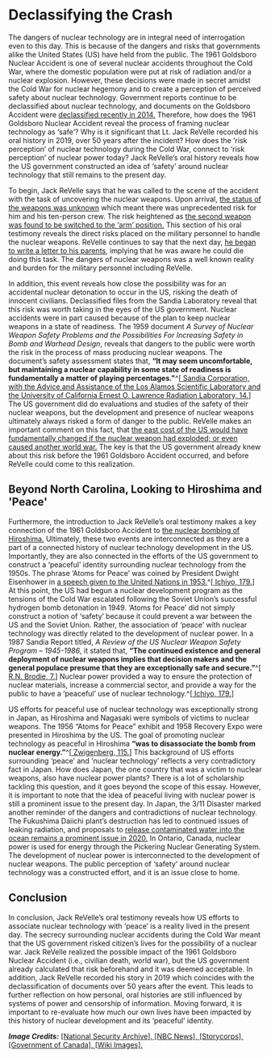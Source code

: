 # Declassifying the Crash

The dangers of nuclear technology are in integral need of interrogation even to this day. This is because of the dangers and risks that governments alike the United States (US) have held from the public. The 1961 Goldsboro Nuclear Accident is one of several nuclear accidents throughout the Cold War, where the domestic population were put at risk of radiation and/or a nuclear explosion. However, these decisions were made in secret amidst the Cold War for nuclear hegemony and to create a perception of perceived safety about nuclear technology. Government reports continue to be declassified about nuclear technology, and documents on the Goldsboro Accident were <a href="https://nsarchive2.gwu.edu/nukevault/ebb475/">declassified recently in 2014.</a> Therefore, how does the 1961 Goldsboro Nuclear Accident reveal the process of framing nuclear technology as ‘safe’? Why is it significant that Lt. Jack ReVelle recorded his oral history in 2019, over 50 years after the incident? How does the ‘risk perception’ of nuclear technology during the Cold War, connect to ‘risk perception’ of nuclear power today? Jack ReVelle’s oral history reveals how the US government constructed an idea of ‘safety’ around nuclear technology that still remains to the present day.

To begin, Jack ReVelle says that he was called to the scene of the accident with the task of uncovering the nuclear weapons. Upon arrival,  <a href="javascript:seek(62)">the status of the weapons was unknown</a> which meant there was unprecedented risk for him and his ten-person crew. The risk heightened as <a href="javascript:seek(116)">the second weapon was found to be switched to the ‘arm’ position.</a> This section of his oral testimony reveals the direct risks placed on the military personnel to handle the nuclear weapons. ReVelle continues to say that the next day, <a href="javascript:seek(141)">he began to write a letter to his parents</a>, implying that he was aware he could die doing this task. The dangers of nuclear weapons was a well known reality and burden for the military personnel including ReVelle.

In addition, this event reveals how close the possibility was for an accidental nuclear detonation to occur in the US, risking the death of innocent civilians. Declassified files from the Sandia Laboratory reveal that this risk was worth taking in the eyes of the US government. Nuclear accidents were in part caused because of the plan to keep nuclear weapons in a state of readiness. The 1959 document *A Survey of Nuclear Weapon Safety Problems and the Possibilities For Increasing Safety in Bomb and Warhead Design*, reveals that dangers to the public were worth the risk in the process of mass producing nuclear weapons. The document’s safety assessment states that, **“It may seem uncomfortable, but maintaining a nuclear capability in some state of readiness is fundamentally a matter of playing percentages."**^[[ Sandia Corporation, with the Advice and Assistance of the Los Alamos Scientific Laboratory and the University of California Ernest O. Lawrence Radiation Laboratory, 14.](https://nsarchive2.gwu.edu/nukevault/ebb475/docs/doc%203%20sandia%201959.pdf)] The US government did do evaluations and studies of the safety of their nuclear weapons, but the development and presence of nuclear weapons ultimately always risked a form of danger to the public. ReVelle makes an important comment on this fact, that <a href="javascript:seek(159)">the east cost of the US would have fundamentally changed if the nuclear weapon had exploded; or even caused another world war.</a> The key is that the US government already knew about this risk before the 1961 Goldsboro Accident occurred, and before ReVelle could come to this realization. 

## Beyond North Carolina, Looking to Hiroshima and 'Peace' 

Furthermore, the introduction to Jack ReVelle’s oral testimony makes a key connection of the 1961 Goldsboro Accident to <a href="javascript:seek(17)">the nuclear bombing of Hiroshima.</a> Ultimately, these two events are interconnected as they are a part of a connected history of nuclear technology development in the US. Importantly, they are also connected in the efforts of the US government to construct a ‘peaceful’ identity surrounding nuclear technology from the 1950s. The phrase ‘Atoms for Peace’ was coined by President Dwight Eisenhower in <a href="https://youtu.be/2B8R-umE0s0">a speech given to the United Nations in 1953.</a>^[[ Ichiyo, 179.](https://resolver-scholarsportal-info.myaccess.library.utoronto.ca/resolve/14649373/v14i0002/171_tboanaonbapp.xml)] At this point, the US had begun a nuclear development program as the tensions of the Cold War escalated following the Soviet Union’s successful hydrogen bomb detonation in 1949. ‘Atoms for Peace’ did not simply construct a notion of ‘safety’ because it could prevent a war between the US and the Soviet Union. Rather, the association of ‘peace’ with nuclear technology was directly related to the development of nuclear power. In a 1987 Sandia Report titled, *A Review of the US Nuclear Weapon Safety Program – 1945-1986*, it stated that, **“The continued existence and general deployment of nuclear weapons implies that decision makers and the general populace presume that they are exceptionally safe and secure.”**^[[ R.N. Brodie, 7.](https://nsarchive2.gwu.edu/nukevault/ebb475/docs/doc%206%20sandia%201986%20(1).pdf)]  Nuclear power provided a way to ensure the protection of nuclear materials, increase a commercial sector, and provide a way for the public to have a ‘peaceful’ use of nuclear technology.^[[ Ichiyo, 179.](https://resolver-scholarsportal-info.myaccess.library.utoronto.ca/resolve/14649373/v14i0002/171_tboanaonbapp.xml)]

US efforts for peaceful use of nuclear technology was exceptionally strong in Japan, as Hiroshima and Nagasaki were symbols of victims to nuclear weapons. The 1956 “Atoms for Peace” exhibit and 1958 Recovery Expo were presented in Hiroshima by the US. The goal of promoting nuclear technology as peaceful in Hiroshima **“was to disassociate the bomb from nuclear energy.”**^[[ Zwigenberg, 115.](https://search.library.utoronto.ca/details?9947299)] This background of US efforts surrounding ‘peace’ and ‘nuclear technology’ reflects a very contradictory fact in Japan. How does Japan, the one country that was a victim to nuclear weapons, also have nuclear power plants? There is a lot of scholarship tackling this question, and it goes beyond the scope of this essay. However, it is important to note that the idea of peaceful living with nuclear power is still a prominent issue to the present day. In Japan, the 3/11 Disaster marked another reminder of the dangers and contradictions of nuclear technology. The Fukushima Daiichi plant’s destruction has led to continued issues of leaking radiation, and proposals to <a href=https://www.theguardian.com/world/2020/oct/23/fukushima-reactor-water-could-damage-human-dna-if-released-says-greenpeace> release contaminated water into the ocean remains a prominent issue in 2020.</a> In Ontario, Canada, nuclear power is used for energy through the Pickering Nuclear Generating System. The development of nuclear power is interconnected to the development of nuclear weapons. The public perception of ‘safety’ around nuclear technology was a constructed effort, and it is an issue close to home. 

## Conclusion 

In conclusion, Jack ReVelle’s oral testimony reveals how US efforts to associate nuclear technology with ‘peace’ is a reality lived in the present day. The secrecy surrounding nuclear accidents during the Cold War meant that the US government risked citizen’s lives for the possibility of a nuclear war. Jack ReVelle realized the possible impact of the 1961 Goldsboro Nuclear Accident (i.e., civilian death, world war), but the US government already calculated that risk beforehand and it was deemed acceptable. In addition, Jack ReVelle recorded his story in 2019 which coincides with the declassification of documents over 50 years after the event. This leads to further reflection on how personal, oral histories are still influenced by systems of power and censorship of information. Moving forward, it is important to re-evaluate how much our own lives have been impacted by this history of nuclear development and its ‘peaceful’ identity. 



***Image Credits:***
<a href="https://nsarchive2.gwu.edu/nukevault/ebb475/">[National Security Archive], </a> 
<a href="https://media4.s-nbcnews.com/j/newscms/2016_21/1552706/160526-hiroshima-0852_61da40643e504bf8d4a099b5b1334bfb.fit-2000w.jpg">[NBC News], </a>
<a href="https://storycorps.org/stories/the-man-who-disabled-two-hydrogen-bombs-dropped-in-north-carolina/">[Storycorps], </a>
<a href="https://www.nuclearsafety.gc.ca/images/radiation-information/cell-damage-eng.jpg">[Government of Canada], </a>
<a href="https://upload.wikimedia.org/wikipedia/commons/1/1a/Goldsboro-B-52_buried_bomb.jpg">[Wiki Images].</a>
